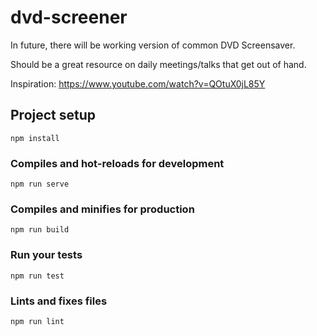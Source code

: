 # dvd-screener
In future, there will be working version of common DVD Screensaver.

Should be a great resource on daily meetings/talks that get out of hand.

Inspiration: https://www.youtube.com/watch?v=QOtuX0jL85Y



## Project setup
```
npm install
```

### Compiles and hot-reloads for development
```
npm run serve
```

### Compiles and minifies for production
```
npm run build
```

### Run your tests
```
npm run test
```

### Lints and fixes files
```
npm run lint
```
